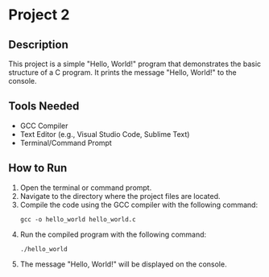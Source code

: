 # Project 2

## Description

This project is a simple "Hello, World!" program that demonstrates the basic structure of a C program. It prints the message "Hello, World!" to the console.

## Tools Needed

- GCC Compiler
- Text Editor (e.g., Visual Studio Code, Sublime Text)
- Terminal/Command Prompt

## How to Run

1. Open the terminal or command prompt.
2. Navigate to the directory where the project files are located.
3. Compile the code using the GCC compiler with the following command:
   ```
   gcc -o hello_world hello_world.c
   ```
4. Run the compiled program with the following command:
   ```
   ./hello_world
   ```
5. The message "Hello, World!" will be displayed on the console.
